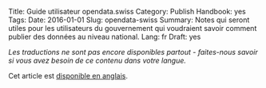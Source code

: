 Title: Guide utilisateur opendata.swiss
Category: Publish
Handbook: yes
Tags:
Date: 2016-01-01
Slug: opendata-swiss
Summary: Notes qui seront utiles pour les utilisateurs du gouvernement qui voudraient savoir comment publier des données au niveau national.
Lang: fr
Draft: yes


<em>Les traductions ne sont pas encore disponibles partout - faites-nous savoir si vous avez besoin de ce contenu dans votre langue.</em>

Cet article est [disponible en anglais](/en/publish/opendata-swiss).

